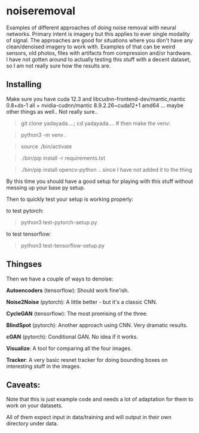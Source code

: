 # noiseremoval
Examples of different approaches of doing noise removal with neural networks. Primary intent is imagery but this applies to ever single modality of signal. 
The approaches are good for situations where you don't have any clean/denoised imagery to work with. Examples of that can be weird sensors, old photos, files with artifacts from compression and/or hardware. I have not gotten around to actually testing this stuff with a decent dataset, so I am not really sure how the results are. 

## Installing
Make sure you have cuda 12.3 and libcudnn-frontend-dev/mantic,mantic 0.8+ds-1 all + nvidia-cudnn/mantic 8.9.2.26~cuda12+1 amd64 ... maybe other things as well.. Not really sure..


> git clone yadayada....; cd yadayada.... # then make the venv:

> python3 -m venv .

> source ./bin/activate

> ./bin/pip install -r requirements.txt

> ./bin/pip install opencv-python .. since I have not added it to the thing


By this time you should have a good setup for playing with this stuff without messing up your base py setup.


Then to quickly test your setup is working properly:

to test pytorch:
> python3 test-pytorch-setup.py

to test tensorflow:
> python3 test-tensorflow-setup.py


## Thingses
Then we have a couple of ways to denoise:


**Autoencoders** (tensorflow): Should work fine'ish.


**Noise2Noise** (pytorch): A little better - but it's a classic CNN.


**CycleGAN** (tensorflow): The most promising of the three.


**BlindSpot** (pytorch): Another approach using CNN. Very dramatic results.


**cGAN** (pytorch): Conditional GAN. No idea if it works.


**Visualize**: A tool for comparing all the four images.


**Tracker**: A very basic resnet tracker for doing bounding boxes on interesting stuff in the images.


## Caveats:
Note that this is just example code and needs a lot of adaptation for them to work on your datasets.

All of them expect input in data/training and will output in their own directory under data. 


